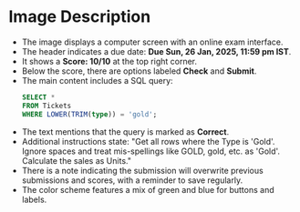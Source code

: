 # Image Description

- The image displays a computer screen with an online exam interface.
- The header indicates a due date: **Due Sun, 26 Jan, 2025, 11:59 pm IST**.
- It shows a **Score: 10/10** at the top right corner.
- Below the score, there are options labeled **Check** and **Submit**.
- The main content includes a SQL query:
  ```sql
  SELECT *
  FROM Tickets
  WHERE LOWER(TRIM(type)) = 'gold';
  ```
- The text mentions that the query is marked as **Correct**.
- Additional instructions state: "Get all rows where the Type is 'Gold'. Ignore spaces and treat mis-spellings like GOLD, gold, etc. as 'Gold'. Calculate the sales as Units."
- There is a note indicating the submission will overwrite previous submissions and scores, with a reminder to save regularly.
- The color scheme features a mix of green and blue for buttons and labels.